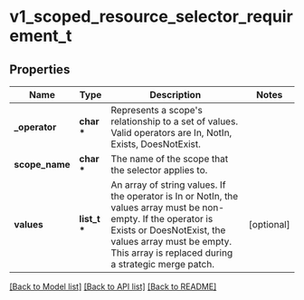 # v1_scoped_resource_selector_requirement_t

## Properties
Name | Type | Description | Notes
------------ | ------------- | ------------- | -------------
**_operator** | **char \*** | Represents a scope&#39;s relationship to a set of values. Valid operators are In, NotIn, Exists, DoesNotExist.   | 
**scope_name** | **char \*** | The name of the scope that the selector applies to.   | 
**values** | **list_t \*** | An array of string values. If the operator is In or NotIn, the values array must be non-empty. If the operator is Exists or DoesNotExist, the values array must be empty. This array is replaced during a strategic merge patch. | [optional] 

[[Back to Model list]](../README.md#documentation-for-models) [[Back to API list]](../README.md#documentation-for-api-endpoints) [[Back to README]](../README.md)


